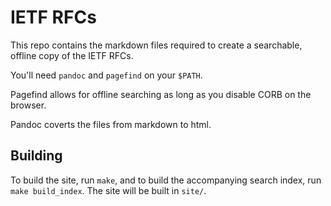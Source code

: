 # IETF RFCs

This repo contains the markdown files required to create a searchable, offline copy of the IETF RFCs.

You'll need `pandoc` and `pagefind` on your `$PATH`.

Pagefind allows for offline searching as long as you disable CORB on the browser.

Pandoc coverts the files from markdown to html.

## Building

To build the site, run `make`, and to build the accompanying search index, run `make build_index`. The site will be built in `site/`.

